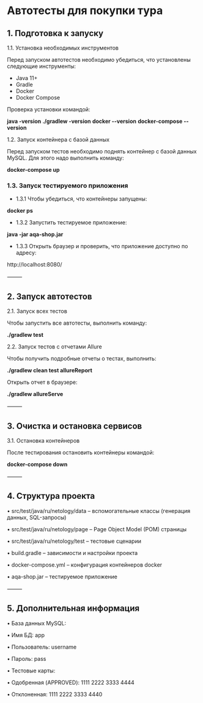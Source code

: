 # **Автотесты для покупки тура**

## 1. Подготовка к запуску

1.1. Установка необходимых инструментов

Перед запуском автотестов необходимо убедиться, что установлены следующие инструменты:
* Java 11+
* Gradle
* Docker
* Docker Compose

Проверка установки командой:

**java -version**
**./gradlew -version**
**docker --version**
**docker-compose --version**

1.2. Запуск контейнера с базой данных

Перед запуском тестов необходимо поднять контейнер с базой данных MySQL.
Для этого надо выполнить команду:

**docker-compose up**

### 1.3. Запуск тестируемого приложения
* 1.3.1	Чтобы убедиться, что контейнеры запущены:
  
 **docker ps**
 
* 1.3.2	Запустить тестируемое приложение:
  
**java -jar aqa-shop.jar**

* 1.3.3	Открыть браузер и проверить, что приложение доступно по адресу:

http://localhost:8080/

⸻

## 2. Запуск автотестов

2.1. Запуск всех тестов

Чтобы запустить все автотесты, выполнить команду:

**./gradlew test**

2.2. Запуск тестов с отчетами Allure

Чтобы получить подробные отчеты о тестах, выполнить:

**./gradlew clean test allureReport**

Открыть отчет в браузере:

**./gradlew allureServe**

⸻

## 3. Очистка и остановка сервисов

3.1. Остановка контейнеров

После тестирования остановить контейнеры командой:

**docker-compose down**

⸻

## 4. Структура проекта

• src/test/java/ru/netology/data – вспомогательные классы (генерация данных, SQL-запросы)

• src/test/java/ru/netology/page – Page Object Model (POM) страницы

• src/test/java/ru/netology/test – тестовые сценарии

• build.gradle – зависимости и настройки проекта

• docker-compose.yml – конфигурация контейнеров docker

• aqa-shop.jar – тестируемое приложение


⸻

## 5. Дополнительная информация

• База данных MySQL:

• Имя БД: app

• Пользователь: username

• Пароль: pass

• Тестовые карты:

• Одобренная (APPROVED): 1111 2222 3333 4444

• Отклоненная: 1111 2222 3333 4440
